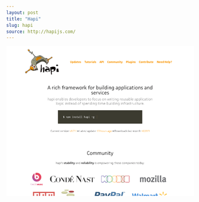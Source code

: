 ```yaml
---
layout: post
title: "Hapi"
slug: hapi
source: http://hapijs.com/
---
```


<img src="/screenshots/hapi.png">
